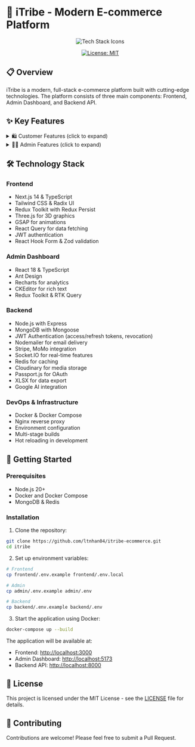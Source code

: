 # 🚀 iTribe - Modern E-commerce Platform


<div align="center">
  <img src="https://skillicons.dev/icons?i=nextjs,react,typescript,tailwind,redux,threejs,nodejs,express,mongodb,redis,vite,docker,nginx,git,postman" alt="Tech Stack Icons" />
  
  [![License: MIT](https://img.shields.io/badge/License-MIT-yellow.svg?style=for-the-badge)](https://opensource.org/licenses/MIT)
</div>

## 📋 Overview

iTribe is a modern, full-stack e-commerce platform built with cutting-edge technologies. The platform consists of three main components: Frontend, Admin Dashboard, and Backend API.

## ✨ Key Features

<details>
<summary>🛍️ Customer Features (click to expand)</summary>

* 🔐 Secure authentication

  * JWT & Google OAuth
  * Refresh token mechanism
  * Token revocation & OTP verification
  * Password recovery & email verification
* 🛒 Shopping experience

  * Cart, wishlist (Redux)
  * Advanced product search & filtering
  * Personalized product recommendations
* 📱 UI & Interactivity

  * Responsive design with Tailwind CSS & Radix UI
  * 3D product visualization (Three.js)
  * Smooth animations (GSAP)
* 💬 Support

  * Real-time chat support (Socket.IO)
  * AI chatbot (Gemini)

    * Context-aware conversations
    * Order tracking, product suggestions, FAQs
* 💳 Checkout & notifications

  * Stripe & MoMo integration
  * Email templates & notifications

</details>

<details>
<summary>👨‍💼 Admin Features (click to expand)</summary>

* 📊 Dashboard & analytics

  * Daily, monthly, yearly revenue tracking
  * Sales trends, customer insights
* 📦 Product & inventory management

  * Variants, rich descriptions (CKEditor)
  * Real-time stock updates, low stock alerts
* 👥 User & order management

  * Customer profiles, order history
  * Role-based access control
* 🔄 Realtime order management

  * Status updates, shipping tracking
  * Integrated payment handling
* 🧾 Reporting & exports

  * Advanced analytics, XLSX exports
* 💬 Support tools

  * Customer support system

</details>

## 🛠️ Technology Stack

### Frontend

* Next.js 14 & TypeScript
* Tailwind CSS & Radix UI
* Redux Toolkit with Redux Persist
* Three.js for 3D graphics
* GSAP for animations
* React Query for data fetching
* JWT authentication
* React Hook Form & Zod validation

### Admin Dashboard

* React 18 & TypeScript
* Ant Design
* Recharts for analytics
* CKEditor for rich text
* Redux Toolkit & RTK Query

### Backend

* Node.js with Express
* MongoDB with Mongoose
* JWT Authentication (access/refresh tokens, revocation)
* Nodemailer for email delivery
* Stripe, MoMo integration
* Socket.IO for real-time features
* Redis for caching
* Cloudinary for media storage
* Passport.js for OAuth
* XLSX for data export
* Google AI integration

### DevOps & Infrastructure

* Docker & Docker Compose
* Nginx reverse proxy
* Environment configuration
* Multi-stage builds
* Hot reloading in development

## 🚀 Getting Started

### Prerequisites

* Node.js 20+
* Docker and Docker Compose
* MongoDB & Redis

### Installation

1. Clone the repository:

```bash
git clone https://github.com/ltnhan04/itribe-ecommerce.git
cd itribe
```

2. Set up environment variables:

```bash
# Frontend
cp frontend/.env.example frontend/.env.local

# Admin
cp admin/.env.example admin/.env

# Backend
cp backend/.env.example backend/.env
```

3. Start the application using Docker:

```bash
docker-compose up --build
```

The application will be available at:

* Frontend: [http://localhost:3000](http://localhost:3000)
* Admin Dashboard: [http://localhost:5173](http://localhost:5173)
* Backend API: [http://localhost:8000](http://localhost:8000)

## 📝 License

This project is licensed under the MIT License - see the [LICENSE](LICENSE) file for details.

## 👥 Contributing

Contributions are welcome! Please feel free to submit a Pull Request.
